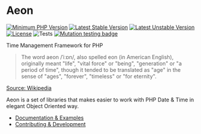 # Aeon 

[![Minimum PHP Version](https://img.shields.io/badge/php-%3E%3D%207.4-8892BF.svg)](https://php.net/)
[![Latest Stable Version](https://poser.pugx.org/aeon-php/sleep/v)](//packagist.org/packages/aeon-php/sleep)
[![Latest Unstable Version](https://poser.pugx.org/aeon-php/sleep/v/unstable)](//packagist.org/packages/aeon-php/sleep)
[![License](https://poser.pugx.org/aeon-php/sleep/license)](//packagist.org/packages/aeon-php/sleep)
![Tests](https://github.com/aeon-php/sleep/workflows/Tests/badge.svg?branch=1.x)
[![Mutation testing badge](https://img.shields.io/endpoint?style=flat&url=https%3A%2F%2Fbadge-api.stryker-mutator.io%2Fgithub.com%2Faeon-php%2Fsleep%2F1.x)](https://dashboard.stryker-mutator.io/reports/github.com/aeon-php/sleep/1.x) 

Time Management Framework for PHP

> The word aeon /ˈiːɒn/, also spelled eon (in American English), originally meant "life", "vital force" or "being", 
> "generation" or "a period of time", though it tended to be translated as "age" in the sense of "ages", "forever", 
> "timeless" or "for eternity".

[Source: Wikipedia](https://en.wikipedia.org/wiki/Aeon) 

Aeon is a set of libraries that makes easier to work with PHP Date & Time in elegant Object Oriented way.

* [Documentation & Examples](https://aeon-php.org/docs/sleep/)
* [Contributing & Development](https://github.com/aeon-php/.github/blob/master/CONTRIBUTING.md)
